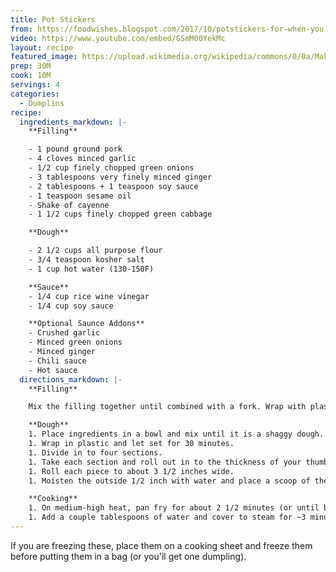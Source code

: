```yaml
---
title: Pot Stickers
from: https://foodwishes.blogspot.com/2017/10/potstickers-for-when-you-cant-decide.html
video: https://www.youtube.com/embed/GSmM00YekMc
layout: recipe
featured_image: https://upload.wikimedia.org/wikipedia/commons/0/0a/Making_potstickers_8.jpeg
prep: 30M
cook: 10M
servings: 4
categories:
  - Dumplins
recipe:
  ingredients_markdown: |-
    **Filling**

    - 1 pound ground pork
    - 4 cloves minced garlic
    - 1/2 cup finely chopped green onions
    - 3 tablespoons very finely minced ginger
    - 2 tablespoons + 1 teaspoon soy sauce
    - 1 teaspoon sesame oil
    - Shake of cayenne
    - 1 1/2 cups finely chopped green cabbage

    **Dough**

    - 2 1/2 cups all purpose flour
    - 3/4 teaspoon kosher salt
    - 1 cup hot water (130-150F)

    **Sauce**
    - 1/4 cup rice wine vinegar
    - 1/4 cup soy sauce

    **Optional Saunce Addons**
    - Crushed garlic
    - Minced green onions
    - Minced ginger
    - Chili sauce
    - Hot sauce
  directions_markdown: |-
    **Filling**

    Mix the filling together until combined with a fork. Wrap with plastic and place in fridge while you work on the dough.

    **Dough**
    1. Place ingredients in a bowl and mix until it is a shaggy dough. Kneed (and flour) until dough is elastic (3-5 minutes).
    1. Wrap in plastic and let set for 30 minutes.
    1. Divide in to four sections.
    1. Take each section and roll out in to the thickness of your thumb and divide in to 6 pieces.
    1. Roll each piece to about 3 1/2 inches wide.
    1. Moisten the outside 1/2 inch with water and place a scoop of the filling in the middle. Pleat the sides.

    **Cooking**
    1. On medium-high heat, pan fry for about 2 1/2 minutes (or until bottoms are golden brown).
    1. Add a couple tablespoons of water and cover to steam for ~3 minutes. Turn the heat down to medium and remove cover and allow to cook until the water is gone and the bottoms are golden brown.
---
```


If you are freezing these, place them on a cooking sheet and freeze them before putting them in a bag (or you'll get one dumpling).
